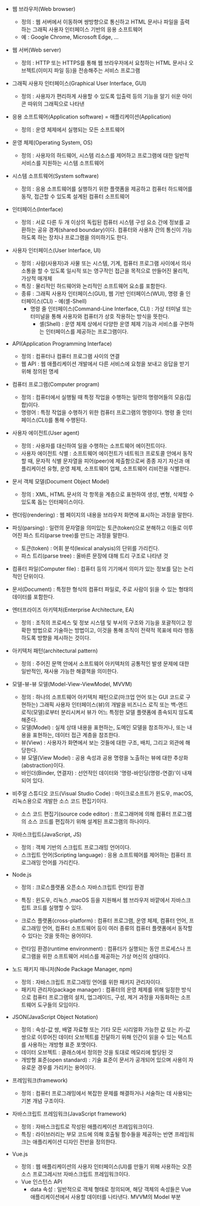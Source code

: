- 웹 브라우저(Web browser)
  - 정의 : 웹 서버에서 이동하며 쌍방향으로 통신하고 HTML 문서나 파일을 출력하는 그래픽 사용자 인터페이스 기반의 응용 소프트웨어
  - 예 : Google Chrome, Microsoft Edge, ...
- 웹 서버(Web server)
  - 정의 : HTTP 또는 HTTPS를 통해 웹 브라우저에서 요청하는 HTML 문서나 오브젝트(이미지 파일 등)을 전송해주는 서비스 프로그램
- 그래픽 사용자 인터페이스(Graphical User Interface, GUI)
  - 정의 : 사용자가 편리하게 사용할 수 있도록 입출력 등의 기능을 알기 쉬운 아이콘 따위의 그래픽으로 나타낸 
- 응용 소프트웨어(Application software) = 애플리케이션(Application)
  - 정의 : 운영 체제에서 실행되는 모든 소프트웨어
- 운영 체제(Operating System, OS)
  - 정의 : 사용자의 하드웨어, 시스템 리소스를 제어하고 프로그램에 대한 일반적 서비스를 지원하는 시스템 소프트웨어
- 시스템 소프트웨어(System software)
  - 정의 : 응용 소프트웨어를 실행하기 위한 플랫폼을 제공하고 컴퓨터 하드웨어를 동작, 접근할 수 있도록 설계된 컴퓨터 소프트웨어



- 인터페이스(Interface)
  - 정의 : 서로 다른 두 개 이상의 독립된 컴퓨터 시스템 구성 요소 간에 정보를 교환하는 공유 경계(shared boundary)이다. 컴퓨터와 사용자 간의 통신이 가능하도록 하는 장치나 프로그램을 의미하기도 한다.

- 사용자 인터페이스(User Interface, UI)
  - 정의 : 사람(사용자)과 사물 또는 시스템, 기계, 컴퓨터 프로그램 사이에서 의사소통을 할 수 있도록 일시적 또는 영구적인 접근을 목적으로 만들어진 물리적, 가상적 매개체
  - 특징 : 물리적인 하드웨어와 논리적인 소프트웨어 요소를 포함한다.
  - 종류 : 그래픽 사용자 인터페이스(GUI), 웹 기반 인터페이스(WUI), 명령 줄 인터페이스(CLI) - 예(셸-Shell)
    - 명령 줄 인터페이스(Command-Line Interface, CLI) : 가상 터미널 또는 터미널을 통해 사용자와 컴퓨터가 상호 작용하는 방식을 뜻한다.
      - 셸(Shell) : 운영 체제 상에서 다양한 운영 체제 기능과 서비스를 구현하는 인터페이스를 제공하는 프로그램이다.
- API(Application Programming Interface)
  - 정의 : 컴퓨터나 컴퓨터 프로그램 사이의 연결
  - 웹 API : 웹 애플리케이션 개발에서 다른 서비스에 요청을 보내고 응답을 받기 위해 정의된 명세
- 컴퓨터 프로그램(Computer program)
  - 정의 : 컴퓨터에서 실행될 때 특정 작업을 수행하는 일련의 명령어들의 모음(집합)이다.
  - 명령어 : 특정 작업을 수행하기 위한 컴퓨터 프로그램의 명령이다.
    명령 줄 인터페이스(CLI)를 통해 수행된다.
- 사용자 에이전트(User agent)
  - 정의 : 사용자를 대신하여 일을 수행하는 소프트웨어 에이전트이다.
  - 사용자 에이전트 식별 : 소프트웨어 에이전트가 네트워크 프로토콜 안에서 동작할 때, 문자적 식별 문자열을 피어(peer)에 제출함으로써 종종 자기 자신과 애플리케이션 유형, 운영 체제, 소프트웨어 업체, 소프트웨어 리비전을 식별한다.
- 문서 객체 모델(Document Object Model)
  - 정의 : XML, HTML 문서의 각 항목을 계층으로 표현하여 생성, 변형, 삭제할 수 있도록 돕는 인터페이스이다.
- 렌더링(rendering) : 웹 페이지의 내용을 브라우저 화면에 표시하는 과정을 말한다.
- 파싱(parsing) : 일련의 문자열을 의미있는 토큰(token)으로 분해하고 이들로 이루어진 파스 트리(parse tree)를 만드는 과정을 말한다.
  - 토큰(token) : 어휘 분석(lexical analysis)의 단위를 가리킨다.
  - 파스 트리(parse tree) : 올바른 문장에 대해 트리 구조로 나타낸 것

- 컴퓨터 파일(Computer file) : 컴퓨터 등의 기기에서 의미가 있는 정보를 담는 논리적인 단위이다.
- 문서(Document) : 특정한 형식의 컴퓨터 파일로, 주로 사람이 읽을 수 있는 형태의 데이터를 포함한다.



- 엔터프라이즈 아키텍처(Enterprise Architecture, EA)
  - 정의 : 조직의 프로세스 및 정보 시스템 및 부서의 구조와 기능을 포괄적이고 정확한 방법으로 기술하는 방법이고, 이것을 통해 조직이 전략적 목표에 따라 행동하도록 방향을 제시하는 것이다.

- 아키텍처 패턴(architectural pattern)
  - 정의 : 주어진 문맥 안에서 소프트웨어 아키텍처의 공통적인 발생 문제에 대한 일반적인, 재사용 가능한 해결책을 의미한다.

- 모델-뷰-뷰 모델(Model-View-ViewModel, MVVM)
  - 정의 : 하나의 소프트웨어 아키텍처 패턴으로(마크업 언어 또는 GUI 코드로 구현하는) 그래픽 사용자 인터페이스(뷰)의 개발을 비즈니스 로직 또는 백-엔드 로직(모델)로부터 분리시켜서 뷰가 어느 특정한 모델 플랫폼에 종속되지 않도록 해준다.
  - 모델(Model) : 실제 상태 내용을 표현하는, 도메인 모델을 참조하거나, 또는 내용을 표현하는, 데이터 접근 계층을 참조한다.
  - 뷰(View) : 사용자가 화면에서 보는 것들에 대한 구조, 배치, 그리고 외관에 해당한다.
  - 뷰 모델(View Model) : 공용 속성과 공용 명령을 노출하는 뷰에 대한 추상화(abstraction)이다.
  - 바인더(Binder, 연결자) : 선언적인 데이터와 '명령-바인딩(명령-연결)'이 내재되어 있다.



- 비주얼 스튜디오 코드(Visual Studio Code) : 마이크로소프트가 윈도우, macOS, 리눅스용으로 개발한 소스 코드 편집기이다.
  - 소스 코드 편집기(source code editor) : 프로그래머에 의해 컴퓨터 프로그램의 소스 코드를 편집하기 위해 설계된 프로그램의 하나이다.

- 자바스크립트(JavaScript, JS)
  - 정의 : 객체 기반의 스크립트 프로그래밍 언어이다.
  - 스크립트 언어(Scripting language) : 응용 소프트웨어를 제어하는 컴퓨터 프로그래밍 언어를 가리킨다.

- Node.js

  - 정의 : 크로스플랫폼 오픈소스 자바스크립트 런타임 환경

  - 특징 : 윈도우, 리눅스 ,macOS 등을 지원해서 웹 브라우저 바깥에서 자바스크립트 코드를 실행할 수 있다.

  - 크로스 플랫폼(cross-platform) : 컴퓨터 프로그램, 운영 체제, 컴퓨터 언어, 프로그래밍 언어, 컴퓨터 소프트웨어 등이 여러 종류의 컴퓨터 플랫폼에서 동작할 수 있다는 것을 뜻하는 용어이다.

  - 런타임 환경(runtime environment) : 컴퓨터가 실행되는 동안 프로세스나 프로그램을 위한 소프트웨어 서비스를 제공하는 가상 머신의 상태이다.

- 노드 패키지 매니저(Node Package Manager, npm)

  - 정의 : 자바스크립트 프로그래밍 언어를 위한 패키지 관리자이다.
  - 패키지 관리자(package manager) : 컴퓨터의 운영 체제를 위해 일정한 방식으로 컴퓨터 프로그램의 설치, 업그레이드, 구성, 제거 과정을 자동화하는 소프트웨어 도구들의 모임이다.

- JSON(JavaScript Object Notation)

  - 정의 : 속성-값 쌍, 배열 자료형 또는 기타 모든 시리얼화 가능한 값 또는 키-값 쌍으로 이루어진 데이터 오브젝트를 전달하기 위해 인간이 읽을 수 있는 텍스트를 사용하는 개방형 표준 포맷이다.
  - 데이터 오브젝트 : 클래스에서 정의한 것을 토대로 메모리에 할당된 것
  - 개방형 표준(open standard) : 기술 표준이 문서가 공개되어 있으며 사용이 자유로운 경우를 가리키는 용어이다.

- 프레임워크(framework)
  - 정의 : 컴퓨터 프로그래밍에서 복잡한 문제를 해결하거나 서술하는 데 사용되는 기본 개념 구조이다.
- 자바스크립트 프레임워크(JavaScript framework)
  - 정의 : 자바스크립트로 작성된 애플리케이션 프레임워크이다.
  - 특징 : 라이브러리는 부모 코드에 의해 호출될 함수들을 제공하는 반면 프레임워크는 애플리케이션 디자인 전반을 정의한다.
- Vue.js
  - 정의 : 웹 애플리케이션의 사용자 인터페이스(UI)를 만들기 위해 사용하는 오픈 소스 프로그레시브 자바스크립트 프레임워크이다.
  - Vue 인스턴스 API
    - data 속성 : 일반적으로 객체 형태로 정의되며, 해당 객체의 속성들은 Vue 애플리케이션에서 사용할 데이터를 나타낸다. MVVM의 Model 부분